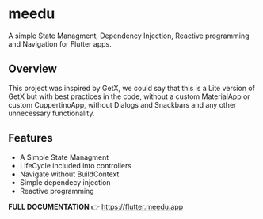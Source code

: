 # meedu
A simple State Managment, Dependency Injection, Reactive programming and Navigation for Flutter apps.

## Overview

This project was inspired by GetX, we could say that this is a Lite version of GetX but with best practices in the code, without a custom MaterialApp or custom CuppertinoApp, without Dialogs and Snackbars and any other unnecessary functionality.
## Features

- A Simple State Managment
- LifeCycle included into controllers
- Navigate without BuildContext
- Simple dependecy injection
- Reactive programming

**FULL DOCUMENTATION**  👉  https://flutter.meedu.app
